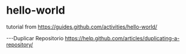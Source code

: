 # hello-world

tutorial from https://guides.github.com/activities/hello-world/

---Duplicar Repositorio
https://help.github.com/articles/duplicating-a-repository/
